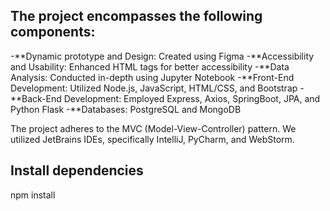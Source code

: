 ## The project encompasses the following components:

-**Dynamic prototype and Design: Created using Figma
-**Accessibility and Usability: Enhanced HTML tags for better accessibility
-**Data Analysis: Conducted in-depth using Jupyter Notebook
-**Front-End Development: Utilized Node.js, JavaScript, HTML/CSS, and Bootstrap
-**Back-End Development: Employed Express, Axios, SpringBoot, JPA, and Python Flask
-**Databases: PostgreSQL and MongoDB

The project adheres to the MVC (Model-View-Controller) pattern. We utilized JetBrains IDEs, specifically IntelliJ, PyCharm, and WebStorm.

## Install dependencies
npm install

